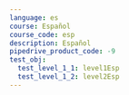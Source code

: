 ```yaml
---
language: es
course: Español
course_code: esp
description: Español
pipedrive_product_code: -9
test_obj:
  test_level_1_1: level1Esp
  test_level_1_2: level2Esp
---
```


